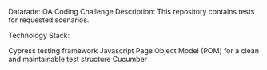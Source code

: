Datarade: QA Coding Challenge
Description: This repository contains tests for requested scenarios.

Technology Stack:

Cypress testing framework
Javascript
Page Object Model (POM) for a clean and maintainable test structure
Cucumber

